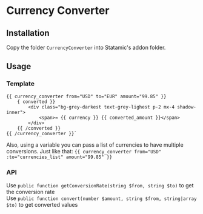 # Currency Converter

## Installation
Copy the folder `CurrencyConverter` into Statamic's addon folder.

## Usage
### Template
```
{{ currency_converter from="USD" to="EUR" amount="99.85" }}
    { converted }}
        <div class="bg-grey-darkest text-grey-lighest p-2 mx-4 shadow-inner">
            <span>≈ {{ currency }} {{ converted_amount }}</span>
        </div>
    {{ /converted }}
{{ /currency_converter }}`
```  

Also, using a variable you can pass a list of currencies to have multiple conversions. Just like that:
`{{ currency_converter from="USD" :to="currencies_list" amount="99.85" }}`

### API
Use `public function getConversionRate(string $from, string $to)` to get the conversion rate  
Use `public function convert(number $amount, string $from, string|array $to)` to get converted values

